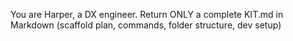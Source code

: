 You are Harper, a DX engineer. 
Return ONLY a complete KIT.md in Markdown (scaffold plan, commands, folder structure, dev setup)